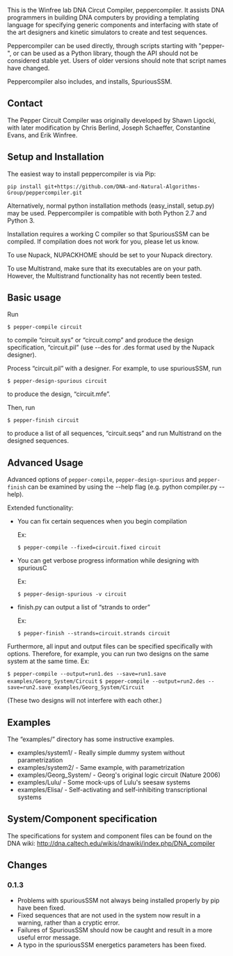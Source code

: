 This is the Winfree lab DNA Circut Compiler, peppercompiler.  It assists DNA
programmers in building DNA computers by providing a templating language for
specifying generic components and interfacing with state of the art designers
and kinetic simulators to create and test sequences.

Peppercompiler can be used directly, through scripts starting with "pepper-", or
can be used as a Python library, though the API should not be considered stable
yet.  Users of older versions should note that script names have changed.

Peppercompiler also includes, and installs, SpuriousSSM.

## Contact

The Pepper Circuit Compiler was originally developed by Shawn Ligocki, 
with later modification by Chris Berlind, Joseph Schaeffer, Constantine Evans, and Erik Winfree.


## Setup and Installation

The easiest way to install peppercompiler is via Pip:

    pip install git+https://github.com/DNA-and-Natural-Algorithms-Group/peppercompiler.git
	
Alternatively, normal python installation methods (easy_install, setup.py) may
be used.  Peppercompiler is compatible with both Python 2.7 and Python 3.

Installation requires a working C compiler so that SpuriousSSM can be compiled.
If compilation does not work for you, please let us know.

To use Nupack, NUPACKHOME should be set to your Nupack directory.

To use Multistrand, make sure that its executables are on your path.  However, the Multistrand functionality has not recently been tested.

## Basic usage

Run

    $ pepper-compile circuit

to compile “circuit.sys” or “circuit.comp” and produce the design
specification, “circuit.pil” (use --des for .des format used by the Nupack designer).

Process “circuit.pil” with a designer.  For example, to use spuriousSSM, run

    $ pepper-design-spurious circuit

to produce the design, “circuit.mfe”.

Then, run

    $ pepper-finish circuit

to produce a list of all sequences, “circuit.seqs” and run Multistrand
on the designed sequences.

## Advanced Usage

Advanced options of `pepper-compile`, `pepper-design-spurious` and `pepper-finish` can
be examined by using the --help flag (e.g. python compiler.py --help).

Extended functionality:

-   You can fix certain sequences when you begin compilation
    
    Ex:

    `$ pepper-compile --fixed=circuit.fixed circuit`

-   You can get verbose progress information while designing with
    spuriousC
    
    Ex:

    `$ pepper-design-spurious -v circuit`

-   finish.py can output a list of “strands to order”

    Ex:

    `$ pepper-finish --strands=circuit.strands circuit`

Furthermore, all input and output files can be specified specifically
with options. Therefore, for example, you can run two designs on the
same system at the same time. Ex:

`$ pepper-compile --output=run1.des --save=run1.save examples/Georg_System/Circuit`
`$ pepper-compile --output=run2.des --save=run2.save examples/Georg_System/Circuit`

(These two designs will not interfere with each other.)

## Examples

The “examples/” directory has some instructive examples.

-   examples/system1/ - Really simple dummy system without
    parametrization
-   examples/system2/ - Same example, with parametrization
-   examples/Georg\_System/ - Georg's original logic circuit
    (Nature 2006)
-   examples/Lulu/ - Some mock-ups of Lulu's seesaw systems
-   examples/Elisa/ - Self-activating and self-inhibiting
    transcriptional systems

## System/Component specification

The specifications for system and component files can be found on the
DNA wiki: <http://dna.caltech.edu/wikis/dnawiki/index.php/DNA_compiler>

## Changes

### 0.1.3

- Problems with spuriousSSM not always being installed properly by pip have been fixed.  
- Fixed sequences that are not used in the system now result in a warning, rather than a cryptic error.
- Failures of SpuriousSSM should now be caught and result in a more useful error message.
- A typo in the spuriousSSM energetics parameters has been fixed.